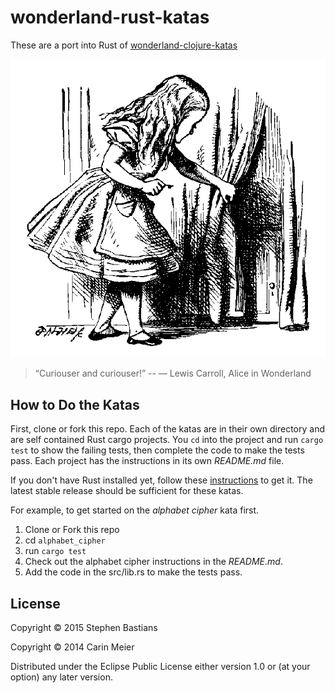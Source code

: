 # wonderland-rust-katas

These are a port into Rust of [wonderland-clojure-katas](https://github.com/gigasquid/wonderland-clojure-katas)

![Alice and the tiny door](/images/alicedoor.gif)

>“Curiouser and curiouser!” 
>-- ― Lewis Carroll, Alice in Wonderland

## How to Do the Katas

First, clone or fork this repo. Each of the katas are in their own
directory and are self contained Rust cargo projects.  You `cd`
into the project and run `cargo test` to show the failing tests, then
complete the code to make the tests pass. Each project has the
instructions in its own _README.md_ file.

If you don't have Rust installed yet, follow these [instructions](https://www.rust-lang.org/downloads.html)
to get it. The latest stable release should be sufficient for these katas.

For example, to get started on the _alphabet cipher_ kata first.

1. Clone or Fork this repo
2. cd `alphabet_cipher`
3. run `cargo test`
4. Check out the alphabet cipher instructions in the _README.md_.
5. Add the code in the src/lib.rs to make the tests pass.


## License

Copyright © 2015 Stephen Bastians

Copyright © 2014 Carin Meier

Distributed under the Eclipse Public License either version 1.0 or (at
your option) any later version.
